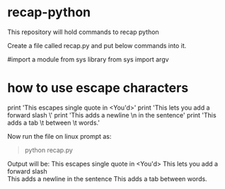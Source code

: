 # recap-python
This repository will hold commands to recap python

Create a file called recap.py and put below commands into it.

#import a module from sys library
from sys import argv

# how to use escape characters
print 'This escapes single quote in <You\'d>'
print 'This lets you add a forward slash \\'
print 'This adds a newline \n in the sentence'
print 'This adds a tab \t between \t words.'

Now run the file on linux prompt as:
> python recap.py

Output will be:
This escapes single quote in <You'd>
This lets you add a forward slash \
This adds a newline
 in the sentence
This adds a tab          between         words.



